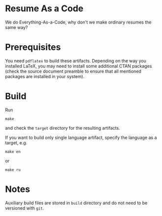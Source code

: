 Resume As a Code
================

We do Everything-As-a-Code, why don't we make ordinary resumes the same way?



Prerequisites
=============

You need `pdflatex` to build these artifacts. Depending on the way you installed LaTeX, you may need to install some additional CTAN packages (check the source document preamble to ensure that all mentioned packages are installed in your system).



Build
=====

Run

```
make
```

and check the `target` directory for the resulting artifacts.

If you want to build only single language artifact, specify the language as a target, e.g.

```
make en
```

or

```
make ru
```



Notes
=====

Auxiliary build files are stored in `build` directory and do not need to be versioned with `git`.
